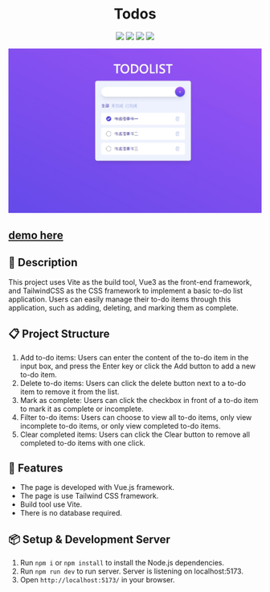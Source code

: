<h1 align="center">Todos</h1>
<p align="center">
  <img src="https://img.shields.io/badge/npm-v8.15.0-blue" >
  <img src="https://img.shields.io/badge/vue-v3.2.47-green">
  <img src="https://img.shields.io/badge/vite-v4.3.2-yellow">
  <img src="https://img.shields.io/badge/tailwindcss-v3.3.2-blue" >
</p>

![This is the demo page](./preview.jpg)

<h2>
<a href="https://side-project-backstage.vercel.app/">
 demo here
</a>
</h2>


## 📄 Description

This project uses Vite as the build tool, Vue3 as the front-end framework, and TailwindCSS as the CSS framework to implement a basic to-do list application. Users can easily manage their to-do items through this application, such as adding, deleting, and marking them as complete.


## 📋 Project Structure

1. Add to-do items: Users can enter the content of the to-do item in the input box, and press the Enter key or click the Add button to add a new to-do item.
2. Delete to-do items: Users can click the delete button next to a to-do item to remove it from the list.
3. Mark as complete: Users can click the checkbox in front of a to-do item to mark it as complete or incomplete.
4. Filter to-do items: Users can choose to view all to-do items, only view incomplete to-do items, or only view completed to-do items.
5. Clear completed items: Users can click the Clear button to remove all completed to-do items with one click.

## 🚀 Features

- The page is developed with Vue.js framework.
- The page is use Tailwind CSS framework.
- Build tool use Vite.
- There is no database required.


## 📦 Setup & Development Server

1. Run `npm i` or `npm install` to install the Node.js dependencies.
2. Run `npm run dev` to run server. Server is listening on localhost:5173.
3. Open `http://localhost:5173/` in your browser.

